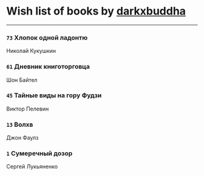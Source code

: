 # Wish list of books by [darkxbuddha](https://plus.google.com/u/0/115058436318443463985/)
---

### `73` Хлопок одной ладонтю
Николай Кукушкин

### `61` Дневник книготорговца
Шон Байтел

### `45` Тайные виды на гору Фудзи
Виктор Пелевин

### `13` Волхв
Джон Фаулз

### `1` Сумеречный дозор
Сергей Лукьяненко


